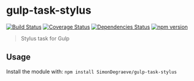 # gulp-task-stylus

[![Build Status](https://travis-ci.org/SimonDegraeve/gulp-task-stylus.svg?branch=master)](https://travis-ci.org/SimonDegraeve/gulp-task-stylus) [![Coverage Status](https://img.shields.io/coveralls/SimonDegraeve/gulp-task-stylus.svg)](https://coveralls.io/r/SimonDegraeve/gulp-task-stylus) [![Dependencies Status](https://david-dm.org/SimonDegraeve/gulp-task-stylus.png)](https://david-dm.org/SimonDegraeve/gulp-task-stylus) [![npm version](https://badge.fury.io/js/gulp-task-stylus.svg)](http://badge.fury.io/js/gulp-task-stylus)

> Stylus task for Gulp

## Usage
Install the module with: `npm install SimonDegraeve/gulp-task-stylus`
